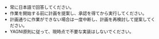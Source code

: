 - 常に日本語で回答してください。
- 作業を開始する前に計画を提案し、承認を得てから実行してください。
- 計画通りに作業ができない場合は一度中断し、計画を再検討して提案してください。
- YAGNI原則に従って、現時点で不要な実装はしないでください。
